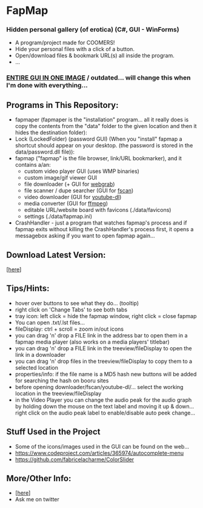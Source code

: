 # FapMap
### Hidden personal gallery (of erotica) (C#, GUI - WinForms)
- A program/project made for COOMERS!
- Hide your personal files with a click of a button.
- Open/download files & bookmark URL(s) all inside the program.
- ...
### [ENTIRE GUI IN ONE IMAGE](https://raw.githubusercontent.com/0xC0LD/fapmap/master/screenshots/all.png) / outdated... will change this when I'm done with everything...

## Programs in This Repository:
- fapmaper (fapmaper is the "installation" program... all it really does is copy the contents from the "data" folder to the given location and then it hides the destination folder):
- Lock (LockedFolder) (password GUI) (When you "install" fapmap a shortcut should appear on your desktop. (the password is stored in the data/password.dll file)):
- fapmap ("fapmap" is the file browser, link/URL bookmarker), and it contains a/an:
    - custom video player GUI (uses WMP binaries)
    - custom image/gif viewer GUI
    - file downloader (+ GUI for [webgrab](https://github.com/0xC0LD/webgrab))
    - file scanner / dupe searcher (GUI for [fscan](https://github.com/0xC0LD/fscan))
    - video downloader (GUI for [youtube-dl](https://youtube-dl.org/))
    - media converter (GUI for [ffmpeg](https://ffmpeg.org/))
    - editable URL/website board with favicons (./data/favicons)
    - settings (./data/fapmap.ini)
- CrashHandler - just a program that watches fapmap's process and if fapmap exits without killing the CrashHandler's process first, it opens a messagebox asking if you want to open fapmap again...

## Download Latest Version:
\[[here](https://github.com/0xC0LD/fapmap/raw/master/fapmaper/fapmaper/bin/Release/newest.zip)\]

## Tips/Hints:
- hover over buttons to see what they do... (tooltip)
- right click on 'Change Tabs' to see both tabs
- tray icon: left click = hide the fapmap window, right click = close fapmap
- You can open .txt/.lst files...
- fileDisplay: ctrl + scroll = zoom in/out icons
- you can drag 'n' drop a FILE link in the address bar to open them in a fapmap media player (also works on a media players' titlebar)
- you can drag 'n' drop a FILE link in the treeview/fileDisplay to open the link in a downloader
- you can drag 'n' drop files in the treeview/fileDisplay to copy them to a selected location
- properties/info: if the file name is a MD5 hash new buttons will be added for searching the hash on booru sites
- before opening downloader/fscan/youtube-dl/... select the working location in the treeview/fileDisplay
- in the Video Player you can change the audio peak for the audio graph
  by holding down the mouse on the text label and moving it up & down...
  right click on the audio peak label to enable/disable auto peek change...

## Stuff Used in the Project
- Some of the icons/images used in the GUI can be found on the web...
- https://www.codeproject.com/articles/365974/autocomplete-menu
- https://github.com/fabricelacharme/ColorSlider

## More/Other Info:
- \[[here](https://github.com/0xC0LD/fapmap/blob/master/fapmaper/fapmaper/bin/Release/data/ReadMe.txt)\]
- Ask me on twitter
